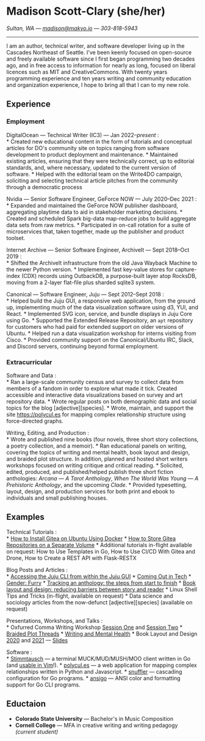 # Madison Scott-Clary (she/her)

*Sultan, WA — <madison@makyo.io> — 303-818-5943*

-----

I am an author, technical writer, and software developer living up in the Cascades Northeast of Seattle. I've been keenly focused on open-source and freely available software since I first began programming two decades ago, and in free access to information for nearly as long, focused on liberal licences such as MIT and CreativeCommons. With twenty years programming experience and ten years writing and community education and organization experience, I hope to bring all that I can to my new role.

## Experience

### Employment

DigitalOcean — Technical Writer (IC3) — Jan 2022–*present*
:  
    * Created new educational content in the form of tutorials and conceptual articles for DO's community site on topics ranging from software development to product deployment and maintenance.
    * Maintained existing articles, ensuring that they were technically correct, up to editorial standards, and, where necessary, updated to the current version of software.
    * Helped with the editorial team on the Write4DO campaign, soliciting and selecting technical article pitches from the community through a democratic process

Nvidia — Senior Software Engineer, GeForce NOW — July 2020–Dec 2021
:  
    * Expanded and maintained the GeForce NOW publisher dashboard, aggregating playtime data to aid in stakeholder marketing decisions.
    * Created and scheduled Spark big-data map-reduce jobs to build aggregate data sets from raw metrics.
    * Participated in on-call rotation for a suite of microservices that, taken together, made up the publisher and product toolset.

Internet Archive — Senior Software Engineer, ArchiveIt — Sept 2018–Oct 2019
:  
    * Shifted the ArchiveIt infrastructure from the old Java Wayback Machine to the newer Python version.
    * Implemented fast key-value stores for capture-index (CDX) records using OutbackDB, a purpose-built layer atop RocksDB, moving from a 2-layer flat-file plus sharded sqlite3 system.

Canonical — Software Engineer, Juju — Sept 2012–Sept 2018
:  
    * Helped build the Juju GUI, a responsive web application, from the ground up, implementing much of the data visualization software using d3, YUI, and React.
    * Implemented SVG icon, service, and bundle displays in Juju Core using Go.
    * Supported the Extended Release Repository, an `apt` repository for customers who had paid for extended support on older versions of Ubuntu.
    * Helped run a data visualization workshop for interns visiting from Cisco.
    * Provided community support on the Canonical/Ubuntu IRC, Slack, and Discord servers, continuing beyond formal employment.

### Extracurricular

Software and Data
:  
    * Ran a large-scale community census and survey to collect data from members of a fandom in order to explore what made it tick. Created accessible and interactive data visualizations based on survey and art repository data.
    * Wrote regular posts on both demographic data and social topics for the blog \[adjective\]\[species\].
    * Wrote, maintain, and support the site <https://polycul.es> for mapping complex relationship structure using force-directed graphs.

Writing, Editing, and Production
:  
    * Wrote and published nine books (four novels, three short story collections, a poetry collection, and a memoir).
    * Ran educational panels on writing, covering the topics of writing and mental health, book layout and design, and braided plot structure. In addition, planned and hosted short writers workshops focused on writing critique and critical reading.
    * Solicited, edited, produced, and published/helped publish three short fiction anthologies: *Arcana — A Tarot Anthology*, *When The World Was Young — A Prehistoric Anthology*, and the upcoming *Clade*.
    * Provided typesetting, layout, design, and production services for both print and ebook to individuals and small publishing houses.

## Examples

Technical Tutorials
:  
    * [How to Install Gitea on Ubuntu Using Docker](https://www.digitalocean.com/community/tutorials/how-to-install-gitea-on-ubuntu-using-docker)
    * [How to Store Gitea Repositories on a Separate Volume](https://www.digitalocean.com/community/tutorials/how-to-store-gitea-repositories-on-a-separate-volume)
    * Additional tutorials in-flight available on request: How to Use Templates in Go, How to Use CI/CD With Gitea and Drone, How to Create a REST API with Flask-RESTX

Blog Posts and Articles
:  
    * [Accessing the Juju CLI from within the Juju GUI](https://ubuntu.com/blog/accessing-the-juju-cli-from-within-the-gui)
    * [Coming Out in Tech](https://thenewstack.io/coming-out-in-tech/)
    * [Gender: Furry](https://makyo.ink/gender-furry/)
    * [Tracking an anthology: the steps from start to finish](https://makyo.ink/anthology)
    * [Book layout and design: reducing barriers between story and reader](https://makyo.ink/layout-and-design/)
    * Linux Shell Tips and Tricks (in-flight, available on request)
    * Data science and sociology articles from the now-defunct \[adjective\]\[species\] (available on request)

Presentations, Workshops, and Talks
:  
    * Oxfurred Comma Writing Workshop [Session One](https://www.youtube.com/watch?v=-05SW1qeNEk) and [Session Two](https://www.youtube.com/watch?v=-05SW1qeNEk)
    * [Braided Plot Threads](https://www.youtube.com/watch?v=r1SEKD2IAhQ)
    * [Writing and Mental Health](https://www.youtube.com/watch?v=i9btAkkoGzA)
    * Book Layout and Design [2020](https://www.youtube.com/watch?v=Bzmx_tCkI1E) and [2021](https://archive.org/details/layout-and-design-fc2021) — [Slides](https://writing.drab-makyo.com/layout-and-design/)

Software
:  
    * [Stimmtausch](https://github.com/makyo/stimmtausch) — a terminal MUCK/MUD/MUSH/MOO client written in Go (and [usable in Vim](https://github.com/makyo/stimmtausch.vim)!).
    * [polycul.es](https://github.com/makyo/polycul.es) — a web application for mapping complex relationships written in Python and Javascript.
    * [snuffler](https://snuffler.projects.makyo.io/) — cascading configuration for Go programs.
    * [ansigo](https://ansigo.projects.makyo.io/) — ANSI color and formatting support for Go CLI programs.

## Eductaion

* **Colorado State University** — Bachelor's in Music Composition
* **Cornell College** — MFA in creative writing and writing pedagogy *(current student)*
